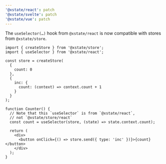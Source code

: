 ```yaml
---
'@xstate/react': patch
'@xstate/svelte': patch
'@xstate/vue': patch
---
```


The `useSelector(…)` hook from `@xstate/react` is now compatible with stores from `@xstate/store`.

```tsx
import { createStore } from '@xstate/store';
import { useSelector } from '@xstate/react';

const store = createStore(
  {
    count: 0
  },
  {
    inc: {
      count: (context) => context.count + 1
    }
  }
);

function Counter() {
  // Note that this `useSelector` is from `@xstate/react`,
  // not `@xstate/store/react`
  const count = useSelector(store, (state) => state.context.count);

  return (
    <div>
      <button onClick={() => store.send({ type: 'inc' })}>{count}</button>
    </div>
  );
}
```
